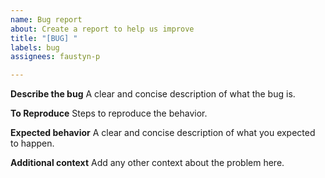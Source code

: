 ```yaml
---
name: Bug report
about: Create a report to help us improve
title: "[BUG] "
labels: bug
assignees: faustyn-p

---
```


**Describe the bug**
A clear and concise description of what the bug is.

**To Reproduce**
Steps to reproduce the behavior.

**Expected behavior**
A clear and concise description of what you expected to happen.

**Additional context**
Add any other context about the problem here.

